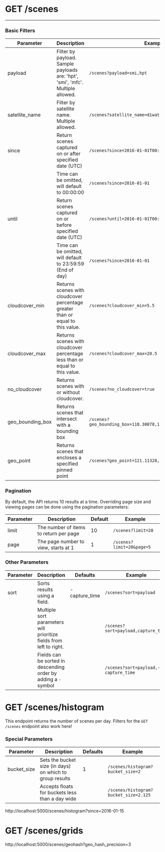 # GET /scenes
---

### Basic Filters
| **Parameter**            | **Description**                                                                                           | **Example**                                           |
|--------------------------|-----------------------------------------------------------------------------------------------------------|-------------------------------------------------------|
| payload                  | Filter by payload. Sample payloads are: 'hpt', 'smi', 'mfc'. Multiple allowed.                            | `/scenes?payload=smi,hpt`                             |
| satellite_name           | Filter by satellite name. Multiple allowed.                                                               | `/scenes?satellite_name=diwata-1,landsat8`             |
| since                    | Return scenes captured on or after specified date (UTC)                                                   | `/scenes?since=2016-01-01T00:00:00Z`                  |
|                          | Time can be omitted, will default to 00:00:00                                                             | `/scenes?since=2016-01-01`                            |
| until                    | Return scenes captured on or before specified date (UTC)                                                  | `/scenes?until=2016-01-01T00:00:00Z`                  |
|                          | Time can be omitted, will default to 23:59:59 (End of day)                                                | `/scenes?since=2016-01-01`                            |
| cloudcover_min           | Returns scenes with cloudcover percentage greater than or equal to this value.                            | `/scenes?cloudcover_min=5.5`                          |
| cloudcover_max           | Returns scenes with cloudcover percentage less than or equal to this value.                               | `/scenes?cloudcover_max=20.5`                         |
| no_cloudcover           | Returns scenes with or without cloudcover.                                | `/scenes?no_cloudcover=true`                         |
| geo_bounding_box         | Returns scenes that intersect with a bounding box                                                         | `/scenes?geo_bounding_box=118.30078,16.10915,128.6718,9.34067` |
| geo_point                | Returns scenes that encloses a specified pinned point                                                     | `/scenes?geo_point=121.11328,15.05090`                |


### Pagination
By default, the API returns 10 results at a time. Overriding page size and viewing pages can be done using the pagination parameters:

| **Parameter**  | **Description**                         | **Default** | **Example**                                         |
|----------------|-----------------------------------------|-------------|-----------------------------------------------------|
| limit          | The number of items to return per page  | 10          | `/scenes?limit=20`                                  | 
| page           | The page number to view, starts at 1    | 1           | `/scenes?limit=20&page=5`                           | 

### Other Parameters
| **Parameter**  | **Description**                                                      | **Defaults**  | **Example**                                               |
|----------------|----------------------------------------------------------------------|---------------|-----------------------------------------------------------|
| sort           | Sorts results using a field.                                         | -capture_time | `/scenes?sort=payload`                                    |
|                | Multiple sort parameters will prioritize fields from left to right.  |               | `/scenes?sort=payload,capture_time`                       |
|                | Fields can be sorted in descending order by adding a `-` symbol      |               | `/scenes?sort=payload,-capture_time`                      |


# GET /scenes/histogram
This endpoint returns the number of scenes per day. Filters for the `GET /scenes` endpoint also work here!

### Special Parameters
| **Parameter**  | **Description**                                                      | **Defaults**  | **Example**                                               |
|----------------|----------------------------------------------------------------------|---------------|-----------------------------------------------------------|
| bucket_size    | Sets the bucket size (in days) on which to group results             | 1             | `/scenes/histogram?bucket_size=2`                         |
|                | Accepts floats for buckets less than a day wide                      |               | `/scenes/histogram?bucket_size=2.125`                     |



http://localhost:5000/scenes/histogram?since=2016-01-15


# GET /scenes/grids
http://localhost:5000/scenes/geohash?geo_hash_precision=3